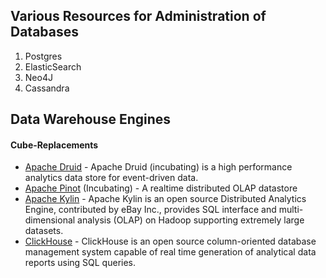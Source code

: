 ## Various Resources for Administration of Databases

1. Postgres
2. ElasticSearch
3. Neo4J
4. Cassandra


## Data Warehouse Engines


#### Cube-Replacements
- [Apache Druid](http://druid.io/) - Apache Druid (incubating) is a high performance analytics data store for event-driven data.
- [Apache Pinot](https://github.com/apache/incubator-pinot) (Incubating) - A realtime distributed OLAP datastore
- [Apache Kylin](http://kylin.apache.org/) - Apache Kylin is an open source Distributed Analytics Engine, contributed by eBay Inc., provides SQL interface and multi-dimensional analysis (OLAP) on Hadoop supporting extremely large datasets.
- [ClickHouse](https://clickhouse.yandex/) - ClickHouse is an open source column-oriented database management system capable of real time generation of analytical data reports using SQL queries.
